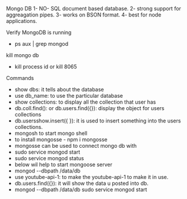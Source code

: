Mongo DB
1- NO- SQL document based database.
2- strong support for aggreagation pipes.
3- works on BSON format.
4- best for node applications.

Verify MongoDB is running
- ps aux | grep mongod

kill mongo db
- kill process id or kill 8065

Commands
- show dbs: it tells about the database
- use db_name: to use the particular database
- show collections: to display all the collection that user has
- db.coll.find(): or db.users.find({}): display the object for users collections
- db.usersshow.insert({ }): it is used to insert something into the users collections.
- mongosh to start mongo shell
- to install mongosse - npm i mongosse
- mongosse can be used to connect mongo db with 
- sudo service mongod start
- sudo service mongod status
- below wil help to start mongoose server
- mongod --dbpath /data/db
- use youtube-api-1: to make the youtube-api-1 to make it in use.
- db.users.find({}): it will show the data u posted into db.
- mongod --dbpath /data/db
 sudo service mongod start
